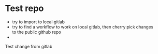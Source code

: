 # Test repo
- try to import to local gitlab
- try to find a workflow to work on local gitlab, then cherry pick changes to the public github repo
- 

Test change from gitlab